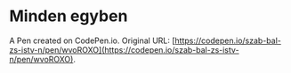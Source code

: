 # Minden egyben

A Pen created on CodePen.io. Original URL: [https://codepen.io/szab-bal-zs-istv-n/pen/wvoROXO](https://codepen.io/szab-bal-zs-istv-n/pen/wvoROXO).


